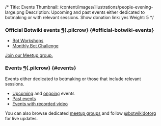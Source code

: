 /*
Title: Events
Thumbnail: /content/images/illustrations/people-evening-large.png
Description: Upcoming and past events either dedicated to botmaking or with relevant sessions.
Show donation link: yes
Weight: 5
*/


### Official Botwiki events [¶](#official-botwiki-events){.pilcrow} {#official-botwiki-events}

- [Bot Workshops](/bot-workshops)
- [Monthly Bot Challenge](/monthly-bot-challenge)

[Join our Meetup group.](https://meetup.com/botmakers)

### Events [¶](#events){.pilcrow} {#events}

Events either dedicated to botmaking or those that include relevant sessions.

- [Upcoming](/tag/event+upcoming) and [ongoing](/tag/event+ongoing) events
- [Past events](/tag/event+archived)
- [Events with recorded video](/tag/event+video)

You can also browse dedicated [meetup groups](/events/meetups) and follow [@botwikidotorg](https://twitter.com/botwikidotorg) for live updates.
